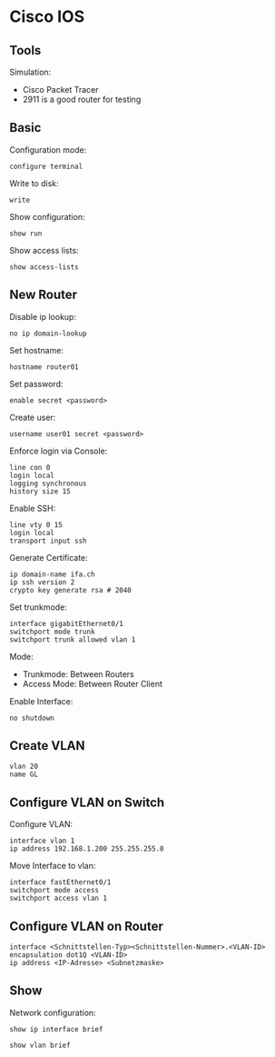 # Cisco IOS

## Tools

Simulation:

* Cisco Packet Tracer 
* 2911 is a good router for testing

## Basic

Configuration mode:

```
configure terminal
```

Write to disk:

```
write
```

Show configuration:

```
show run
```

Show access lists:

```shell
show access-lists
```

## New Router

Disable ip lookup:

```
no ip domain-lookup
```

Set hostname:

```
hostname router01
```

Set password:

```
enable secret <password>
```

Create user:

```
username user01 secret <password>
```

Enforce login via Console:

```
line con 0
login local
logging synchronous
history size 15
```

Enable SSH:

```
line vty 0 15
login local
transport input ssh
```

Generate Certificate:

```
ip domain-name ifa.ch
ip ssh version 2
crypto key generate rsa # 2040
```

Set trunkmode:

```
interface gigabitEthernet0/1
switchport mode trunk
switchport trunk allowed vlan 1
```

Mode:

* Trunkmode: Between Routers
* Access Mode: Between Router Client

Enable Interface:

```
no shutdown
```

## Create VLAN

```
vlan 20
name GL
```

## Configure VLAN on Switch

Configure VLAN:

```
interface vlan 1
ip address 192.168.1.200 255.255.255.0
```

Move Interface to vlan:

```
interface fastEthernet0/1
switchport mode access 
switchport access vlan 1
```

## Configure VLAN on Router

```
interface <Schnittstellen-Typ><Schnittstellen-Nummer>.<VLAN-ID> 
encapsulation dot1Q <VLAN-ID> 
ip address <IP-Adresse> <Subnetzmaske>
```

## Show

Network configuration:

```
show ip interface brief
```

```
show vlan brief
```
